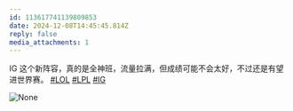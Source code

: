 ```yaml
---
id: 113617741139809853
date: 2024-12-08T14:45:45.814Z
reply: false
media_attachments: 1
---
```


IG 这个新阵容，真的是全神班，流量拉满，但成绩可能不会太好，不过还是有望进世界赛。 [#LOL](https://e5n.cc/tags/LOL) [#LPL](https://e5n.cc/tags/LPL) [#IG](https://e5n.cc/tags/IG)

![None](https://files.e5n.cc/media_attachments/files/113/617/736/305/137/264/original/f02c09a9b5ed75ac.jpeg)
